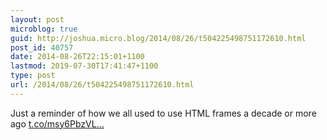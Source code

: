 ```yaml
---
layout: post
microblog: true
guid: http://joshua.micro.blog/2014/08/26/t504225498751172610.html
post_id: 40757
date: 2014-08-26T22:15:01+1100
lastmod: 2019-07-30T17:41:47+1100
type: post
url: /2014/08/26/t504225498751172610.html
---
```

Just a reminder of how we all used to use HTML frames a decade or more ago [t.co/msy6PbzVL...](http://t.co/msy6PbzVLp)
